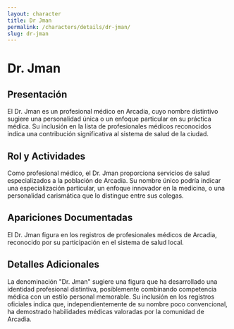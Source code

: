 ```yaml
---
layout: character
title: Dr Jman
permalink: /characters/details/dr-jman/
slug: dr-jman
---
```


# Dr. Jman

## Presentación
El Dr. Jman es un profesional médico en Arcadia, cuyo nombre distintivo sugiere una personalidad única o un enfoque particular en su práctica médica. Su inclusión en la lista de profesionales médicos reconocidos indica una contribución significativa al sistema de salud de la ciudad.

## Rol y Actividades
Como profesional médico, el Dr. Jman proporciona servicios de salud especializados a la población de Arcadia. Su nombre único podría indicar una especialización particular, un enfoque innovador en la medicina, o una personalidad carismática que lo distingue entre sus colegas.

## Apariciones Documentadas
El Dr. Jman figura en los registros de profesionales médicos de Arcadia, reconocido por su participación en el sistema de salud local.

## Detalles Adicionales
La denominación "Dr. Jman" sugiere una figura que ha desarrollado una identidad profesional distintiva, posiblemente combinando competencia médica con un estilo personal memorable. Su inclusión en los registros oficiales indica que, independientemente de su nombre poco convencional, ha demostrado habilidades médicas valoradas por la comunidad de Arcadia.